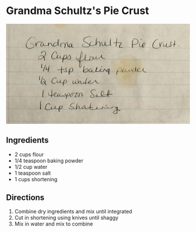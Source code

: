 # Grandma Schultz's Pie Crust

![Recipe Scan](/static/images/grandma-schultz-pie-crust.jpg "Recipe Scan")

## Ingredients
- 2 cups flour
- 1/4 teaspoon baking powder
- 1/2 cup water
- 1 teaspoon salt
- 1 cups shortening

## Directions
1. Combine dry ingredients and mix until integrated
2. Cut in shortening using knives until shaggy
3. Mix in water and mix to combine
